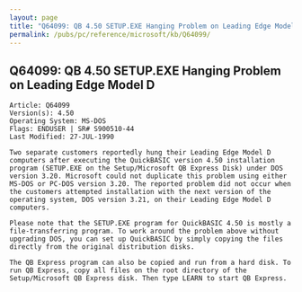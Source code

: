 ```yaml
---
layout: page
title: "Q64099: QB 4.50 SETUP.EXE Hanging Problem on Leading Edge Model D"
permalink: /pubs/pc/reference/microsoft/kb/Q64099/
---
```


## Q64099: QB 4.50 SETUP.EXE Hanging Problem on Leading Edge Model D

	Article: Q64099
	Version(s): 4.50
	Operating System: MS-DOS
	Flags: ENDUSER | SR# S900510-44
	Last Modified: 27-JUL-1990
	
	Two separate customers reportedly hung their Leading Edge Model D
	computers after executing the QuickBASIC version 4.50 installation
	program (SETUP.EXE on the Setup/Microsoft QB Express Disk) under DOS
	version 3.20. Microsoft could not duplicate this problem using either
	MS-DOS or PC-DOS version 3.20. The reported problem did not occur when
	the customers attempted installation with the next version of the
	operating system, DOS version 3.21, on their Leading Edge Model D
	computers.
	
	Please note that the SETUP.EXE program for QuickBASIC 4.50 is mostly a
	file-transferring program. To work around the problem above without
	upgrading DOS, you can set up QuickBASIC by simply copying the files
	directly from the original distribution disks.
	
	The QB Express program can also be copied and run from a hard disk. To
	run QB Express, copy all files on the root directory of the
	Setup/Microsoft QB Express disk. Then type LEARN to start QB Express.
